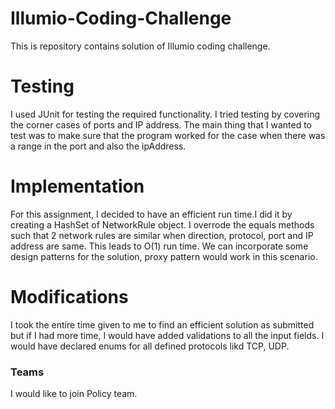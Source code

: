 # Illumio-Coding-Challenge

This is repository contains solution of Illumio coding challenge.

# Testing
I used JUnit for testing the required functionality. I tried testing by covering the corner cases of ports and IP address. The main thing that I wanted to test was to make sure that the program worked for the case when there was a range in the port and also the ipAddress.

# Implementation
For this assignment, I decided to have an efficient run time.I did it by creating a HashSet of NetworkRule object. I overrode the equals methods such that 2 network rules are similar when direction, protocol, port and IP address are same. This leads to O(1) run time. We can incorporate some design patterns for the solution, proxy pattern would work in this scenario. 

# Modifications
I took the entire time given to me to find an efficient solution as submitted but if I had more time, I would have added validations to all the input fields. I would have declared enums for all defined protocols likd TCP, UDP.

### Teams
I would like to join Policy team.
